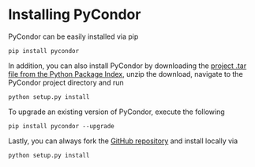 # Installing PyCondor

PyCondor can be easily installed via pip

```
pip install pycondor
```

In addition, you can also install PyCondor by downloading the [project .tar file from the Python Package Index](https://pypi.python.org/pypi/PyCondor), unzip the download, navigate to the PyCondor project directory and run

```
python setup.py install
```

To upgrade an existing version of PyCondor, execute the following

```
pip install pycondor --upgrade
```

Lastly, you can always fork the [GitHub repository](https://github.com/jrbourbeau/pycondor) and install locally via

```
python setup.py install
```
